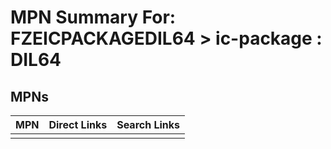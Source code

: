



# MPN Summary For: FZEICPACKAGEDIL64 > ic-package : DIL64

## MPNs
  

|MPN|Direct Links|Search Links|
| :--- | :--- | :--- |
||||
